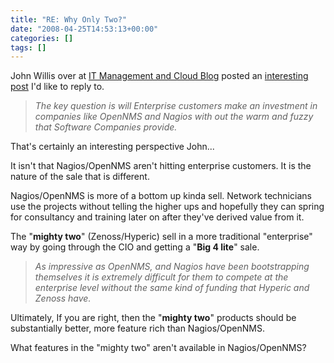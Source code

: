 ```yaml
---
title: "RE: Why Only Two?"
date: "2008-04-25T14:53:13+00:00"
categories: []
tags: []
---
```


John Willis over at <a href="http://www.johnmwillis.com/">IT Management and Cloud Blog</a> posted an <a href="http://www.johnmwillis.com/nagios/why-only-two/">interesting post</a> I'd like to reply to.
<blockquote><em>The key question is will Enterprise customers make an investment in companies like OpenNMS and Nagios with out the warm and fuzzy that Software Companies provide.</em></blockquote>
That's certainly an interesting perspective John...

It isn't that Nagios/OpenNMS aren't hitting enterprise customers. It is the nature of the sale that is different.

Nagios/OpenNMS is more of a bottom up kinda sell. Network technicians use the projects without telling the higher ups and hopefully they can spring for consultancy and training later on after they've derived value from it.

The "<strong>mighty two</strong>" (Zenoss/Hyperic) sell in a more traditional "enterprise" way by going through the CIO and getting a "<strong>Big 4 lite</strong>" sale.
<blockquote><em>As impressive as OpenNMS, and Nagios have been bootstrapping themselves it is extremely difficult for them to compete at the enterprise level without the same kind of funding that Hyperic and Zenoss have.</em></blockquote>
Ultimately, If you are right, then the "<strong>mighty two</strong>" products should be substantially better, more feature rich than Nagios/OpenNMS.

What features in the "mighty two" aren't available in Nagios/OpenNMS?
